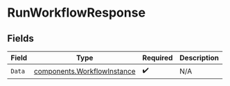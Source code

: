 # RunWorkflowResponse


## Fields

| Field                                                                      | Type                                                                       | Required                                                                   | Description                                                                |
| -------------------------------------------------------------------------- | -------------------------------------------------------------------------- | -------------------------------------------------------------------------- | -------------------------------------------------------------------------- |
| `Data`                                                                     | [components.WorkflowInstance](../../models/components/workflowinstance.md) | :heavy_check_mark:                                                         | N/A                                                                        |